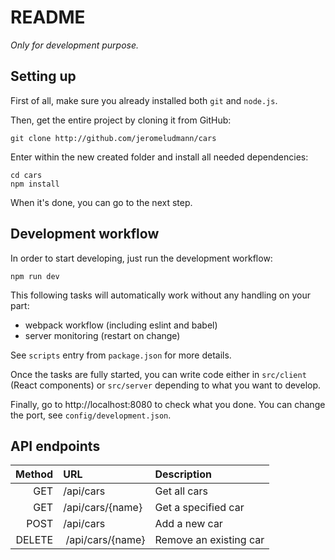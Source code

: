 # README

_Only for development purpose._

## Setting up

First of all, make sure you already installed both `git` and `node.js`.

Then, get the entire project by cloning it from GitHub:

```
git clone http://github.com/jeromeludmann/cars
```

Enter within the new created folder and install all needed dependencies:

```
cd cars
npm install
```

When it's done, you can go to the next step.

## Development workflow

In order to start developing, just run the development workflow:

```
npm run dev
```

This following tasks will automatically work without any handling on your part:

* webpack workflow (including eslint and babel)
* server monitoring (restart on change)

See `scripts` entry from `package.json` for more details.

Once the tasks are fully started, you can write code either in `src/client` (React components) or `src/server` depending to what you want to develop.

Finally, go to http://localhost:8080 to check what you done.
You can change the port, see `config/development.json`.

## API endpoints

| Method | URL               | Description            |
| -----: | :---------------- | :--------------------- |
|    GET | /api/cars         | Get all cars           |
|    GET | /api/cars/{name}  | Get a specified car    |
|   POST | /api/cars         | Add a new car          |
| DELETE |  /api/cars/{name} | Remove an existing car |
